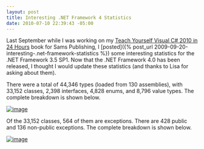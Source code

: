 ```yaml
---
layout: post
title: Interesting .NET Framework 4 Statistics
date: 2010-07-10 22:39:43 -05:00
---
```


Last September while I was working on my [Teach Yourself Visual C# 2010 in 24 Hours](http://amzn.to/28JX8n4) book for Sams Publishing, I [posted]({% post_url 2009-09-20-interesting-.net-framework-statistics %}) some interesting statistics for the .NET Framework 3.5 SP1. Now that the .NET Framework 4.0 has been released, I thought I would update these statistics (and thanks to Lisa for asking about them).

There were a total of 44,346 types (loaded from 130 assemblies), with 33,152 classes, 2,398 interfaces, 4,828 enums, and 8,796 value types. The complete breakdown is shown below.

[![image](http://gwb.blob.core.windows.net/sdorman/WindowsLiveWriter/Interesting.NETFramework4Statistics_13707/image_thumb.png "image")](http://gwb.blob.core.windows.net/sdorman/WindowsLiveWriter/Interesting.NETFramework4Statistics_13707/image_2.png)

Of the 33,152 classes, 564 of them are exceptions. There are 428 public and 136 non-public exceptions. The complete breakdown is shown below.

[![image](http://gwb.blob.core.windows.net/sdorman/WindowsLiveWriter/Interesting.NETFramework4Statistics_13707/image_thumb_1.png "image")](http://gwb.blob.core.windows.net/sdorman/WindowsLiveWriter/Interesting.NETFramework4Statistics_13707/image_4.png)       
